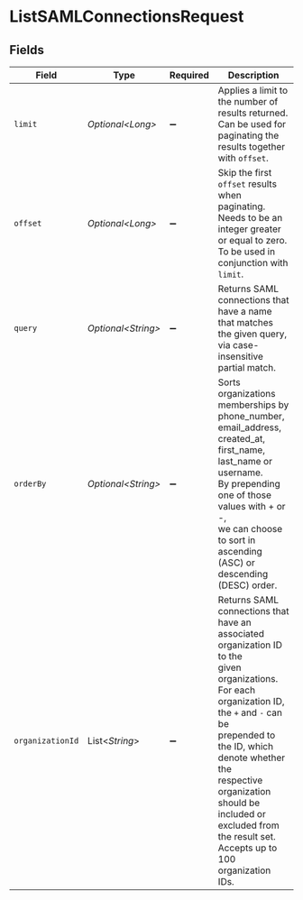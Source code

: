 # ListSAMLConnectionsRequest


## Fields

| Field                                                                                                                                                                                                                                                                                                       | Type                                                                                                                                                                                                                                                                                                        | Required                                                                                                                                                                                                                                                                                                    | Description                                                                                                                                                                                                                                                                                                 |
| ----------------------------------------------------------------------------------------------------------------------------------------------------------------------------------------------------------------------------------------------------------------------------------------------------------- | ----------------------------------------------------------------------------------------------------------------------------------------------------------------------------------------------------------------------------------------------------------------------------------------------------------- | ----------------------------------------------------------------------------------------------------------------------------------------------------------------------------------------------------------------------------------------------------------------------------------------------------------- | ----------------------------------------------------------------------------------------------------------------------------------------------------------------------------------------------------------------------------------------------------------------------------------------------------------- |
| `limit`                                                                                                                                                                                                                                                                                                     | *Optional\<Long>*                                                                                                                                                                                                                                                                                           | :heavy_minus_sign:                                                                                                                                                                                                                                                                                          | Applies a limit to the number of results returned.<br/>Can be used for paginating the results together with `offset`.                                                                                                                                                                                       |
| `offset`                                                                                                                                                                                                                                                                                                    | *Optional\<Long>*                                                                                                                                                                                                                                                                                           | :heavy_minus_sign:                                                                                                                                                                                                                                                                                          | Skip the first `offset` results when paginating.<br/>Needs to be an integer greater or equal to zero.<br/>To be used in conjunction with `limit`.                                                                                                                                                           |
| `query`                                                                                                                                                                                                                                                                                                     | *Optional\<String>*                                                                                                                                                                                                                                                                                         | :heavy_minus_sign:                                                                                                                                                                                                                                                                                          | Returns SAML connections that have a name that matches the given query, via case-insensitive partial match.                                                                                                                                                                                                 |
| `orderBy`                                                                                                                                                                                                                                                                                                   | *Optional\<String>*                                                                                                                                                                                                                                                                                         | :heavy_minus_sign:                                                                                                                                                                                                                                                                                          | Sorts organizations memberships by phone_number, email_address, created_at, first_name, last_name or username.<br/>By prepending one of those values with + or -,<br/>we can choose to sort in ascending (ASC) or descending (DESC) order.                                                                  |
| `organizationId`                                                                                                                                                                                                                                                                                            | List\<*String*>                                                                                                                                                                                                                                                                                             | :heavy_minus_sign:                                                                                                                                                                                                                                                                                          | Returns SAML connections that have an associated organization ID to the<br/>given organizations.<br/>For each organization ID, the `+` and `-` can be<br/>prepended to the ID, which denote whether the<br/>respective organization should be included or<br/>excluded from the result set.<br/>Accepts up to 100 organization IDs. |